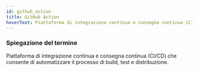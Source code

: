 ```yaml
---
id: github_action
title: GitHub Action
hoverText: Piattaforma di integrazione continua e consegna continua (CI/CD) che consente di automatizzare il processo di build, test e distribuzione.
---
```


### Spiegazione del termine

Piattaforma di integrazione continua e consegna continua (CI/CD) che consente di automatizzare il processo di build, test e distribuzione.
